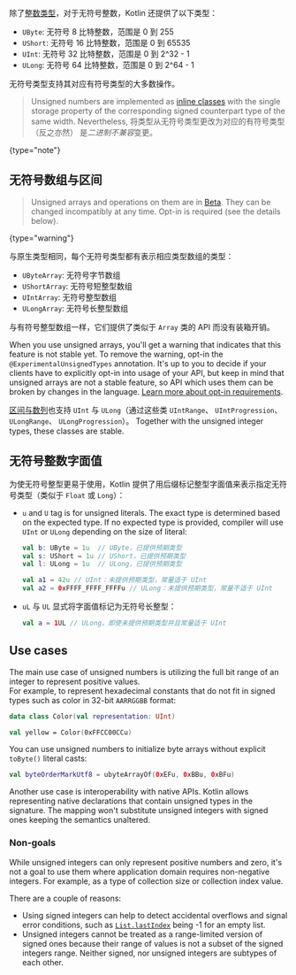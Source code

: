 [//]: # (title: 无符号整型)

除了[整数类型](numbers.md#整数类型)，对于无符号整数，Kotlin 还提供了以下类型：

* `UByte`: 无符号 8 比特整数，范围是 0 到 255
* `UShort`: 无符号 16 比特整数，范围是 0 到 65535
* `UInt`: 无符号 32 比特整数，范围是 0 到 2^32 - 1
* `ULong`: 无符号 64 比特整数，范围是 0 到 2^64 - 1

无符号类型支持其对应有符号类型的大多数操作。

> Unsigned numbers are implemented as [inline classes](inline-classes.md) with the single storage property of the corresponding 
> signed counterpart type of the same width. Nevertheless, 将类型从无符号类型更改为对应的有符号类型（反之亦然）
> 是*二进制不兼容*变更。
>
{type="note"}

## 无符号数组与区间

> Unsigned arrays and operations on them are in [Beta](components-stability.md). They can be changed incompatibly at any time.
> Opt-in is required (see the details below).
>
{type="warning"}

与原生类型相同，每个无符号类型都有表示相应类型数组的类型：

* `UByteArray`: 无符号字节数组
* `UShortArray`: 无符号短整型数组
* `UIntArray`: 无符号整型数组
* `ULongArray`: 无符号长整型数组

与有符号整型数组一样，它们提供了类似于 `Array` 类的 API 而没有装箱开销。

When you use unsigned arrays, you'll get a warning that indicates that this feature is not stable yet.
To remove the warning, opt-in the `@ExperimentalUnsignedTypes` annotation.
It's up to you to decide if your clients have to explicitly opt-in into usage of your API, but keep in mind that unsigned
arrays are not a stable feature, so API which uses them can be broken by changes in the language.
[Learn more about opt-in requirements](opt-in-requirements.md).

[区间与数列](ranges.md)也支持 `UInt` 与 `ULong`（通过这些类 `UIntRange`、 `UIntProgression`、
`ULongRange`、 `ULongProgression`）。 Together with the unsigned integer types, these classes are stable.

## 无符号整数字面值

为使无符号整型更易于使用，Kotlin 提供了用后缀标记整型字面值来<!--
-->表示指定无符号类型（类似于 `Float` 或 `Long`）：

* `u` and `U` tag is for unsigned literals. The exact type is determined based on the expected type.
  If no expected type is provided, compiler will use `UInt` or `ULong` depending on the size of literal:

  ```kotlin
  val b: UByte = 1u  // UByte，已提供预期类型
  val s: UShort = 1u // UShort，已提供预期类型
  val l: ULong = 1u  // ULong，已提供预期类型
  
  val a1 = 42u // UInt：未提供预期类型，常量适于 UInt
  val a2 = 0xFFFF_FFFF_FFFFu // ULong：未提供预期类型，常量不适于 UInt
  ```

* `uL` 与 `UL` 显式将字面值标记为无符号长整型：

  ```kotlin
  val a = 1UL // ULong，即使未提供预期类型并且常量适于 UInt
  ```

## Use cases

The main use case of unsigned numbers is utilizing the full bit range of an integer to represent positive values.  
For example, to represent hexadecimal constants that do not fit in signed types such as color in 32-bit `AARRGGBB` format:

```kotlin
data class Color(val representation: UInt)

val yellow = Color(0xFFCC00CCu)
```

You can use unsigned numbers to initialize byte arrays without explicit `toByte()` literal casts:

```kotlin
val byteOrderMarkUtf8 = ubyteArrayOf(0xEFu, 0xBBu, 0xBFu)
```

Another use case is interoperability with native APIs. Kotlin allows representing native declarations that contain 
unsigned types in the signature. The mapping won't substitute unsigned integers with signed ones keeping the semantics unaltered.

### Non-goals

While unsigned integers can only represent positive numbers and zero, it's not a goal to use them where application 
domain requires non-negative integers. For example, as a type of collection size or collection index value.

There are a couple of reasons:

* Using signed integers can help to detect accidental overflows and signal error conditions, such as 
  [`List.lastIndex`](https://kotlinlang.org/api/latest/jvm/stdlib/kotlin.collections/last-index.html) being -1 for an empty list.
* Unsigned integers cannot be treated as a range-limited version of signed ones because their range of values is not a 
  subset of the signed integers range. Neither signed, nor unsigned integers are subtypes of each other.